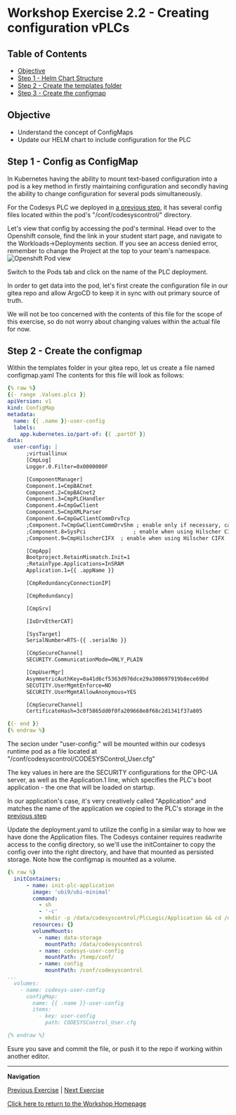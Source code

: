 # Workshop Exercise 2.2 -  Creating configuration vPLCs

## Table of Contents

* [Objective](#objective)
* [Step 1 - Helm Chart Structure](#step-1---config-as-configmap)
* [Step 2 - Create the templates folder](#step-2---create-the-configmap)
* [Step 3 - Create the configmap](#step-3---create-the-configmap)

## Objective

* Understand the concept of ConfigMaps
* Update our HELM chart to include configuration for the PLC

## Step 1 - Config as ConfigMap
In Kubernetes having the ability to mount text-based configuration into a pod is a key method in firstly maintaining configuration and secondly having the ability to change configuration for several pods simultaneously.

For the Codesys PLC we deployed in [a previous step](../1.3-adding-deployment-template/), it has several config files located within the pod's "/conf/codesyscontrol/" directory.

Let's view that config by accessing the pod's terminal. Head over to the Openshift console, find the link in your student start page, and navigate to the Workloads->Deployments section. If you see an access denied error, remember to change the Project at the top to your team's namespace. 
![Openshift Pod view](../images/ocp-deployment-view.png)

Switch to the Pods tab and click on the name of the PLC deployment.


In order to get data into the pod, let's first create the configuration file in our gitea repo and allow ArgoCD to keep it in sync with out primary source of truth.

We will not be too concerned with the contents of this file for the scope of this exercise, so do not worry about changing values within the actual file for now.


## Step 2 - Create the configmap
Within the templates folder in your gitea repo, let us create a file named configmap.yaml
The contents for this file will look as follows:

```yaml
{% raw %}
{{- range .Values.plcs }}
apiVersion: v1
kind: ConfigMap
metadata:
  name: {{ .name }}-user-config
  labels:
    app.kubernetes.io/part-of: {{ .partOf }}
data: 
  user-config: |
      ;virtuallinux
      [CmpLog]
      Logger.0.Filter=0x0000000F

      [ComponentManager]
      Component.1=CmpBACnet
      Component.2=CmpBACnet2
      Component.3=CmpPLCHandler
      Component.4=CmpGwClient
      Component.5=CmpXMLParser
      Component.6=CmpGwClientCommDrvTcp
      ;Component.7=CmpGwClientCommDrvShm ; enable only if necessary, can result in higher cpu load
      ;Component.8=SysPci				; enable when using Hilscher CIFX
      ;Component.9=CmpHilscherCIFX	; enable when using Hilscher CIFX

      [CmpApp]
      Bootproject.RetainMismatch.Init=1
      ;RetainType.Applications=InSRAM
      Application.1={{ .appName }}

      [CmpRedundancyConnectionIP]

      [CmpRedundancy]

      [CmpSrv]

      [IoDrvEtherCAT]

      [SysTarget]
      SerialNumber=RTS-{{ .serialNo }}

      [CmpSecureChannel]
      SECURITY.CommunicationMode=ONLY_PLAIN

      [CmpUserMgr]
      AsymmetricAuthKey=0a41d6cf5363d976dce29a300697919b8ece69bd
      SECUTITY.UserMgmtEnforce=NO
      SECURITY.UserMgmtAllowAnonymous=YES

      [CmpSecureChannel]
      CertificateHash=3c0f5865dd0f0fa209668e8f68c2d1341f37a805

{{- end }}
{% endraw %}
```

The secion under "user-config:" will be mounted within our codesys runtime pod as a file located at "/conf/codesyscontrol/CODESYSControl_User.cfg"

The key values in here are the SECURITY configurations for the OPC-UA server, as well as the Application.1 line, which specifies the PLC's boot application - the one that will be loaded on startup.

In our application's case, it's very creatively called "Application" and matches the name of the application we copied to the PLC's storage in the [previous step](../2.1-deploying-plc-application/)

Update the deployment.yaml to utilize the config in a similar way to how we have done the Application files.
The Codesys container requires readwrite access to the config directory, so we'll use the initContainer to copy the config over into the right directory, and have that mounted as persisted storage.
Note how the configmap is mounted as a volume.

```yaml
{% raw %}
  initContainers:
      - name: init-plc-application
        image: 'ubi9/ubi-minimal'
        command:
          - sh
          - '-c'
          - mkdir -p /data/codesyscontrol/PlcLogic/Application && cd /data/codesyscontrol/PlcLogic/Application && curl -O {{ .appUrl }}/Application.app && curl -O {{ .appUrl }}/Application.crc && cp -f /temp/conf/CODESYSControl_User.cfg /conf/codesyscontrol/ 
        resources: {}
        volumeMounts:
          - name: data-storage
            mountPath: /data/codesyscontrol
          - name: codesys-user-config
            mountPath: /temp/conf/
          - name: config
            mountPath: /conf/codesyscontrol
...
  volumes:
    - name: codesys-user-config
      configMap:
        name: {{ .name }}-user-config
        items:
          - key: user-config
            path: CODESYSControl_User.cfg

{% endraw %}
```

Esure you save and commit the file, or push it to the repo if working within another editor.


---
**Navigation**

[Previous Exercise](../2.1-deploying-plc-application/) | [Next Exercise](../3.1-accessing-data-from-plc/)

[Click here to return to the Workshop Homepage](../../README.md)

